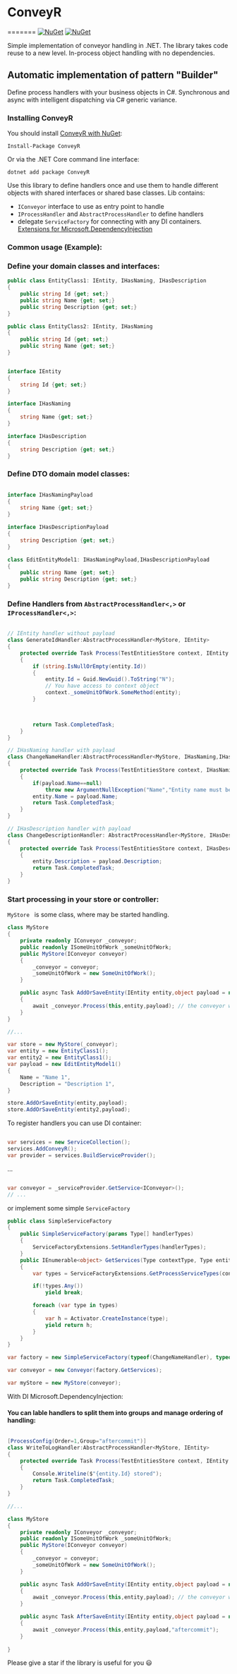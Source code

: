 # ConveyR
=======
[![NuGet](https://img.shields.io/nuget/dt/ConveyR.svg)](https://www.nuget.org/packages/ConveyR/) 
[![NuGet](https://img.shields.io/nuget/vpre/ConveyR.svg)](https://www.nuget.org/packages/ConveyR/)

Simple implementation of conveyor handling  in .NET.
The library takes code reuse to a new level.
In-process object handling with no dependencies.

## Automatic implementation of pattern "Builder"

Define process handlers with your business objects in C#. Synchronous and async with intelligent dispatching via C# generic variance.

### Installing ConveyR

You should install [ConveyR with NuGet](https://www.nuget.org/packages/ConveyR):

    Install-Package ConveyR
    
Or via the .NET Core command line interface:

    dotnet add package ConveyR

Use this library to define handlers once and use them to handle different objects with shared interfaces or shared base classes.
Lib contains:
* `IConveyor` interface to use as entry point to handle
* `IProcessHandler` and `AbstractProcessHandler` to define handlers
* delegate `ServiceFactory` for connecting with any DI containers. [Extensions for Microsoft.DependencyInjection](https://www.nuget.org/packages/ConveyR.Extensions.Microsoft.DependencyInjection/)

### Common usage (Example):

### Define your domain classes and interfaces:

```cs 
public class EntityClass1: IEntity, IHasNaming, IHasDescription
{
    public string Id {get; set;}
    public string Name {get; set;}
    public string Description {get; set;}
}

public class EntityClass2: IEntity, IHasNaming
{
    public string Id {get; set;}
    public string Name {get; set;}
}

```

```cs

interface IEntity
{
    string Id {get; set;}
}

interface IHasNaming
{
    string Name {get; set;}
}

interface IHasDescription
{
    string Description {get; set;}
}
```

### Define DTO domain model classes:

```cs

interface IHasNamingPayload
{
    string Name {get; set;}
}

interface IHasDescriptionPayload
{
    string Description {get; set;}
}

class EditEntityModel1: IHasNamingPayload,IHasDescriptionPayload
{
    public string Name {get; set;}
    public string Description {get; set;}
}

```

### Define Handlers from ``AbstractProcessHandler<,>`` or ``IProcessHandler<,>``:

```cs

// IEntity handler without payload
class GenerateIdHandler:AbstractProcessHandler<MyStore, IEntity>
{
    protected override Task Process(TestEntitiesStore context, IEntity entity, CancellationToken cancellationToken = default)
    {
        if (string.IsNullOrEmpty(entity.Id))
        {
            entity.Id = Guid.NewGuid().ToString("N");
            // You have access to context object
            context._someUnitOfWork.SomeMethod(entity);
        }

        

        return Task.CompletedTask;
    }
}

// IHasNaming handler with payload
class ChangeNameHandler:AbstractProcessHandler<MyStore, IHasNaming,IHasNamingPayload>
{
    protected override Task Process(TestEntitiesStore context, IHasNaming entity, IHasNamingPayload payload,CancellationToken cancellationToken = default)
    {
        if(payload.Name==null)
            throw new ArgumentNullException("Name","Entity name must be named");
        entity.Name = payload.Name;
        return Task.CompletedTask;
    }
}

// IHasDescription handler with payload
class ChangeDescriptionHandler: AbstractProcessHandler<MyStore, IHasDescription,IHasDescriptionPayload>
{
    protected override Task Process(TestEntitiesStore context, IHasDescription entity, IHasDescriptionPayload payload, CancellationToken cancellationToken = default)
    {
        entity.Description = payload.Description;
        return Task.CompletedTask;
    }
}


```
### Start processing in your store or controller:

``MyStore `` is some class, where may be started handling.


```cs 
class MyStore
{
    private readonly IConveyor _conveyor;
    public readonly ISomeUnitOfWork _someUnitOfWork;
    public MyStore(IConveyor conveyor)
    {
        _conveyor = conveyor;
        _someUnitOfWork = new SomeUnitOfWork();
    }

    public async Task AddOrSaveEntity(IEntity entity,object payload = null)
    {
        await _conveyor.Process(this,entity,payload); // the conveyor will find all required handlers and apply them
    }
}

//...

var store = new MyStore(_conveyor);
var entity = new EntityClass1();
var entity2 = new EntityClass1();
var payload = new EditEntityModel1()
{
    Name = "Name 1",
    Description = "Description 1",
}

store.AddOrSaveEntity(entity,payload);
store.AddOrSaveEntity(entity2,payload);

```

To register handlers you can use DI container:

```cs

var services = new ServiceCollection();
services.AddConveyR();
var provider = services.BuildServiceProvider();

```
...

```cs 

var conveyor = _serviceProvider.GetService<IConveyor>();
// ...

```
or implement some simple ``ServiceFactory``

```cs
public class SimpleServiceFactory
{
    public SimpleServiceFactory(params Type[] handlerTypes)
    {
        ServiceFactoryExtensions.SetHandlerTypes(handlerTypes);
    }
    public IEnumerable<object> GetServices(Type contextType, Type entityType, Type payloadType = null, string processCase=null)
    {
        var types = ServiceFactoryExtensions.GetProcessServiceTypes(contextType, entityType, payloadType, processCase);

        if(!types.Any())
            yield break;

        foreach (var type in types)
        {
            var h = Activator.CreateInstance(type);
            yield return h;
        }
    }
}

var factory = new SimpleServiceFactory(typeof(ChangeNameHandler), typeof(ChangeDescriptionHandler),typeof(GenerateIdHandler));

var conveyor = new Conveyor(factory.GetServices);

var myStore = new MyStore(conveyor);

```
With DI Microsoft.DependencyInjection:



#### You can lable handlers to split them into groups and manage ordering of handling:

```cs

[ProcessConfig(Order=1,Group="aftercommit")]
class WriteToLogHandler:AbstractProcessHandler<MyStore, IEntity>
{
    protected override Task Process(TestEntitiesStore context, IEntity entity, CancellationToken cancellationToken = default)
    {
        Console.Writeline($"{entity.Id} stored");
        return Task.CompletedTask;
    }
}

//...

class MyStore
{
    private readonly IConveyor _conveyor;
    public readonly ISomeUnitOfWork _someUnitOfWork;
    public MyStore(IConveyor conveyor)
    {
        _conveyor = conveyor;
        _someUnitOfWork = new SomeUnitOfWork();
    }

    public async Task AddOrSaveEntity(IEntity entity,object payload = null)
    {
        await _conveyor.Process(this,entity,payload); // the conveyor will find all required handlers and apply them
    }

    public async Task AfterSaveEntity(IEntity entity,object payload = null)
    {
        await _conveyor.Process(this,entity,payload,"aftercommit");
    }
    
}

```

Please give a star if the library is useful for you :smiley:
